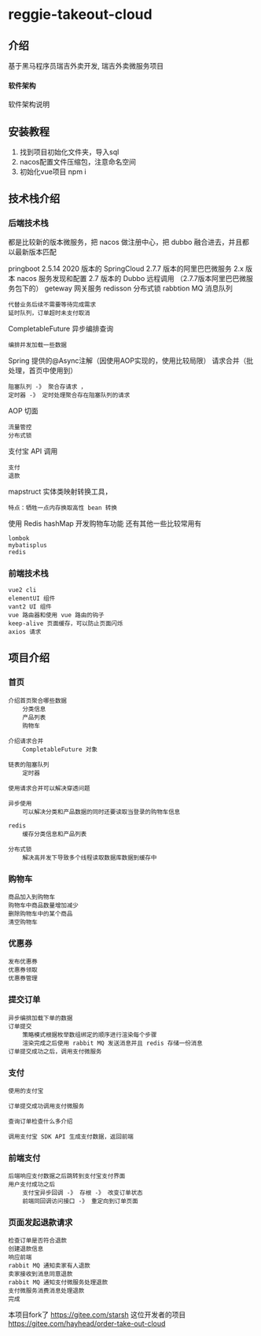 # reggie-takeout-cloud

## 介绍
基于黑马程序员瑞吉外卖开发, 瑞吉外卖微服务项目

#### 软件架构
软件架构说明


## 安装教程

1.  找到项目初始化文件夹，导入sql
2.  nacos配置文件压缩包，注意命名空间
3.  初始化vue项目 npm i


## 技术栈介绍

### 后端技术栈
都是比较新的版本微服务，把 nacos 做注册中心，把 dubbo 融合进去，并且都以最新版本匹配

pringboot 2.5.14
2020 版本的 SpringCloud
2.7.7 版本的阿里巴巴微服务
2.x 版本 nacos 服务发现和配置
2.7 版本的 Dubbo 远程调用 （2.7.7版本阿里巴巴微服务包下的）
geteway 网关服务
redisson 分布式锁
rabbtion MQ 消息队列

    代替业务后续不需要等待完成需求
    延时队列，订单超时未支付取消

CompletableFuture 异步编排查询

    编排并发加载一些数据

Spring 提供的@Async注解（因使用AOP实现的，使用比较局限）
请求合并（批处理，首页中使用到）

    阻塞队列 -》 聚合存请求 ，
    定时器 -》 定时处理聚合存在阻塞队列的请求

AOP 切面

    流量管控
    分布式锁

支付宝 API 调用

    支付
    退款

mapstruct 实体类映射转换工具，

    特点：牺牲一点内存换取高性 bean 转换

使用 Redis hashMap 开发购物车功能
还有其他一些比较常用有

    lombok
    mybatisplus
    redis


### 前端技术栈

    vue2 cli
    elementUI 组件
    vant2 UI 组件
    vue 路由器和使用 vue 路由的钩子
    keep-alive 页面缓存，可以防止页面闪烁
    axios 请求

## 项目介绍

### 首页


    介绍首页聚合哪些数据
        分类信息
        产品列表
        购物车

    介绍请求合并
        CompletableFuture 对象

    链表的阻塞队列
        定时器

    使用请求合并可以解决穿透问题

    异步使用
        可以解决分类和产品数据的同时还要读取当登录的购物车信息

    redis
        缓存分类信息和产品列表

    分布式锁
        解决高并发下导致多个线程读取数据库数据到缓存中

### 购物车


    商品加入到购物车
    购物车中商品数量增加减少
    删除购物车中的某个商品
    清空购物车

### 优惠券

    发布优惠券
    优惠券领取
    优惠券管理

### 提交订单
   
    异步编排加载下单的数据
    订单提交
        策略模式根据枚举数组绑定的顺序进行渲染每个步骤
        渲染完成之后使用 rabbit MQ 发送消息并且 redis 存储一份消息
    订单提交成功之后，调用支付微服务

### 支付


    使用的支付宝

    订单提交成功调用支付微服务

    查询订单检查什么多介绍

    调用支付宝 SDK API 生成支付数据，返回前端

### 前端支付

    后端响应支付数据之后跳转到支付宝支付界面
    用户支付成功之后
        支付宝异步回调 -》 存根 -》 改变订单状态
        前端同回调访问接口 -》 重定向到订单页面
    

### 页面发起退款请求

    检查订单是否符合退款
    创建退款信息
    响应前端
    rabbit MQ 通知卖家有人退款
    卖家接收到消息同意退款
    rabbit MQ 通知支付微服务处理退款
    支付微服务消费消息处理退款
    完成


本项目fork了 https://gitee.com/starsh 这位开发者的项目 https://gitee.com/hayhead/order-take-out-cloud





